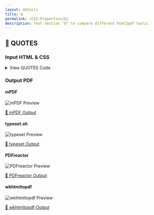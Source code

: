 ```yaml
---
layout: details
title: Q
permalink: /CSS-Properties/Q/
description: Test Section "Q" to compare different html2pdf tools.
---
```




## 🔬 QUOTES

### Input HTML & CSS

<details>
    <summary>
        View QUOTES Code
    </summary>
    <pre><code class="hljs xml"><span class="hljs-meta">&lt;!DOCTYPE <span class="hljs-meta-keyword">html</span>&gt;</span>
<span class="hljs-comment">&lt;!-- Sample from https://www.w3schools.com/cssref/tryit.asp?filename=trycss_gen_quotes --&gt;</span>
<span class="hljs-tag">&lt;<span class="hljs-name">html</span> <span class="hljs-attr">lang</span>=<span class="hljs-string">"en"</span>&gt;</span>
    <span class="hljs-tag">&lt;<span class="hljs-name">head</span>&gt;</span>
        <span class="hljs-tag">&lt;<span class="hljs-name">style</span>&gt;</span><span class="css">
    <span class="hljs-selector-id">#a</span> {
  <span class="hljs-attribute">quotes</span>: <span class="hljs-string">"'"</span> <span class="hljs-string">"'"</span>;
}

<span class="hljs-selector-id">#b</span> {
  <span class="hljs-attribute">quotes</span>: <span class="hljs-string">"„"</span> <span class="hljs-string">"“"</span> <span class="hljs-string">"‚"</span> <span class="hljs-string">"‘"</span>;
}

<span class="hljs-selector-id">#c</span> {
  <span class="hljs-attribute">quotes</span>: <span class="hljs-string">"«"</span> <span class="hljs-string">"»"</span> <span class="hljs-string">"‹"</span> <span class="hljs-string">"›"</span>;
}    
        </span><span class="hljs-tag">&lt;/<span class="hljs-name">style</span>&gt;</span>
    <span class="hljs-tag">&lt;/<span class="hljs-name">head</span>&gt;</span>
    <span class="hljs-tag">&lt;<span class="hljs-name">body</span>&gt;</span>
        <span class="hljs-tag">&lt;<span class="hljs-name">h1</span>&gt;</span>The quotes Property<span class="hljs-tag">&lt;/<span class="hljs-name">h1</span>&gt;</span>

        <span class="hljs-tag">&lt;<span class="hljs-name">p</span>&gt;</span><span class="hljs-tag">&lt;<span class="hljs-name">q</span> <span class="hljs-attr">id</span>=<span class="hljs-string">"a"</span>&gt;</span>This is a quote.<span class="hljs-tag">&lt;/<span class="hljs-name">q</span>&gt;</span><span class="hljs-tag">&lt;/<span class="hljs-name">p</span>&gt;</span>
        
        <span class="hljs-tag">&lt;<span class="hljs-name">p</span>&gt;</span><span class="hljs-tag">&lt;<span class="hljs-name">q</span> <span class="hljs-attr">id</span>=<span class="hljs-string">"b"</span>&gt;</span>This is a <span class="hljs-tag">&lt;<span class="hljs-name">q</span>&gt;</span>quote<span class="hljs-tag">&lt;/<span class="hljs-name">q</span>&gt;</span> inside a quote.<span class="hljs-tag">&lt;/<span class="hljs-name">q</span>&gt;</span><span class="hljs-tag">&lt;/<span class="hljs-name">p</span>&gt;</span>
        
        <span class="hljs-tag">&lt;<span class="hljs-name">p</span>&gt;</span><span class="hljs-tag">&lt;<span class="hljs-name">q</span> <span class="hljs-attr">id</span>=<span class="hljs-string">"c"</span>&gt;</span>This is a <span class="hljs-tag">&lt;<span class="hljs-name">q</span>&gt;</span>quote<span class="hljs-tag">&lt;/<span class="hljs-name">q</span>&gt;</span> inside a quote.<span class="hljs-tag">&lt;/<span class="hljs-name">q</span>&gt;</span><span class="hljs-tag">&lt;/<span class="hljs-name">p</span>&gt;</span>
        
    <span class="hljs-tag">&lt;/<span class="hljs-name">body</span>&gt;</span>
<span class="hljs-tag">&lt;/<span class="hljs-name">html</span>&gt;</span></code></pre>
    <p>
        <a href="https://raw.githubusercontent.com/azettl/compare.html2pdf.tools/master//html/CSS%20Properties/Q/quotes.html" target="_blank" rel="noopener">📄 Get Input HTML on GitHub</a>
    </p>
</details>

### Output PDF

<div class="details-boxes">
    <div>
        <h4>mPDF</h4>
        <img src="/{{ page.path }}/../mpdf__html_CSS_Properties_Q_quotes.html.png" alt="mPDF Preview" />
        <p>
            <a href="/{{ page.path }}/../mpdf__html_CSS_Properties_Q_quotes.html.pdf" target="_blank">📕 mPDF Output</a>
        </p>
    </div>
    <div>
        <h4>typeset.sh</h4>
        <img src="/{{ page.path }}/../typeset__html_CSS_Properties_Q_quotes.html.png" alt="typeset Preview" />
        <p>
            <a href="/{{ page.path }}/../typeset__html_CSS_Properties_Q_quotes.html.pdf" target="_blank">📕 typeset Output</a>
        </p>
    </div>
    <div>
        <h4>PDFreactor</h4>
        <img src="/{{ page.path }}/../pdfreactor__html_CSS_Properties_Q_quotes.html.png" alt="PDFreactor Preview" />
        <p>
            <a href="/{{ page.path }}/../pdfreactor__html_CSS_Properties_Q_quotes.html.pdf" target="_blank">📕 PDFreactor Output</a>
        </p>
    </div>
    <div>
        <h4>wkhtmltopdf</h4>
        <img src="/{{ page.path }}/../wkhtmltopdf__html_CSS_Properties_Q_quotes.html.png" alt="wkhtmltopdf Preview" />
        <p>
            <a href="/{{ page.path }}/../wkhtmltopdf__html_CSS_Properties_Q_quotes.html.pdf" target="_blank">📕 wkhtmltopdf Output</a>
        </p>
    </div>
</div>



